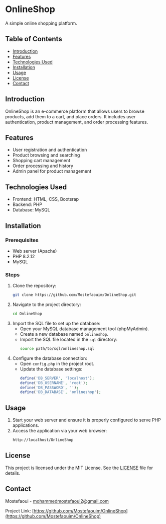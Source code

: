 # OnlineShop

A simple online shopping platform.

## Table of Contents

- [Introduction](#introduction)
- [Features](#features)
- [Technologies Used](#technologies-used)
- [Installation](#installation)
- [Usage](#usage)
- [License](#license)
- [Contact](#contact)

## Introduction

OnlineShop is an e-commerce platform that allows users to browse products, add them to a cart, and place orders. It includes user authentication, product management, and order processing features.

## Features

- User registration and authentication
- Product browsing and searching
- Shopping cart management
- Order processing and history
- Admin panel for product management

## Technologies Used

- Frontend: HTML, CSS, Bootsrap
- Backend: PHP
- Database: MySQL

## Installation

### Prerequisites

- Web server (Apache)
- PHP 8.2.12
- MySQL

### Steps

1. Clone the repository:
    ```sh
    git clone https://github.com/Mostefaouim/OnlineShop.git
    ```
2. Navigate to the project directory:
    ```sh
    cd OnlineShop
    ```
3. Import the SQL file to set up the database:
    - Open your MySQL database management tool (phpMyAdmin).
    - Create a new database named `onlineshop`.
    - Import the SQL file located in the `sql` directory:
        ```sh
        source path/to/sql/onlineshop.sql
        ```
4. Configure the database connection:
    - Open `config.php` in the project root.
    - Update the database settings:
        ```php
        define('DB_SERVER', 'localhost');
        define('DB_USERNAME', 'root');
        define('DB_PASSWORD', '');
        define('DB_DATABASE', 'onlineshop');
        ```
## Usage

1. Start your web server and ensure it is properly configured to serve PHP applications.
2. Access the application via your web browser:
    ```sh
    http://localhost/OnlineShop
    ```
## License

This project is licensed under the MIT License. See the [LICENSE](LICENSE) file for details.

## Contact

Mostefaoui - [mohammedmostefaoui2@gmail.com](mailto:mohammedmostefaoui2@gmail.com)

Project Link: [https://github.com/Mostefaouim/OnlineShop](https://github.com/Mostefaouim/OnlineShop)
